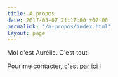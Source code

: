 ```yaml
---
title: A propos
date: 2017-05-07 21:17:00 +02:00
permalink: "/a-propos/index.html"
layout: page
---
```


Moi c'est Aurélie. C'est tout.

Pour me contacter, c'est [par ici](#) !
